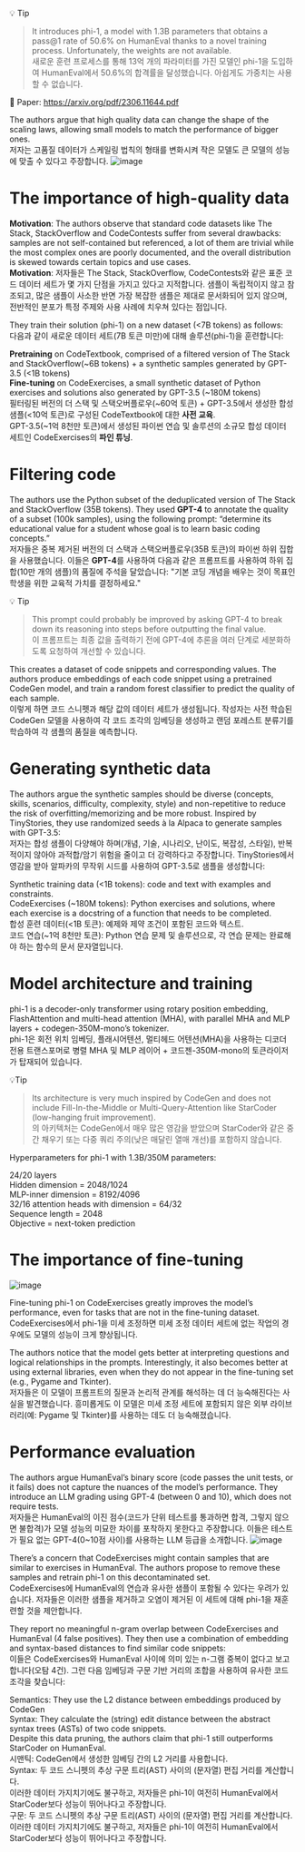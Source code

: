 
💡 Tip
> It introduces phi-1, a model with 1.3B parameters that obtains a pass@1 rate of 50.6% on HumanEval thanks to a novel training process. Unfortunately, the weights are not available.  
새로운 훈련 프로세스를 통해 13억 개의 파라미터를 가진 모델인 phi-1을 도입하여 HumanEval에서 50.6%의 합격률을 달성했습니다. 아쉽게도 가중치는 사용할 수 없습니다.


📝 Paper: https://arxiv.org/pdf/2306.11644.pdf

The authors argue that high quality data can change the shape of the scaling laws, allowing small models to match the performance of bigger ones.  
저자는 고품질 데이터가 스케일링 법칙의 형태를 변화시켜 작은 모델도 큰 모델의 성능에 맞출 수 있다고 주장합니다.
![image](https://github.com/SonWY2/paper_caputred_images_repo/assets/36894403/3bc8b10b-13bc-4f40-96f2-c5a4c014e37c)



# The importance of high-quality data


**Motivation**: The authors observe that standard code datasets like The Stack, StackOverflow and CodeContests suffer from several drawbacks: samples are not self-contained but referenced, a lot of them are trivial while the most complex ones are poorly documented, and the overall distribution is skewed towards certain topics and use cases.  
**Motivation**: 저자들은 The Stack, StackOverflow, CodeContests와 같은 표준 코드 데이터 세트가 몇 가지 단점을 가지고 있다고 지적합니다. 샘플이 독립적이지 않고 참조되고, 많은 샘플이 사소한 반면 가장 복잡한 샘플은 제대로 문서화되어 있지 않으며, 전반적인 분포가 특정 주제와 사용 사례에 치우쳐 있다는 점입니다.


They train their solution (phi-1) on a new dataset (<7B tokens) as follows:  
다음과 같이 새로운 데이터 세트(7B 토큰 미만)에 대해 솔루션(phi-1)을 훈련합니다:


**Pretraining** on CodeTextbook, comprised of a filtered version of The Stack and StackOverflow(~6B tokens) + a synthetic samples generated by GPT-3.5 (<1B tokens)  
**Fine-tuning** on CodeExercises, a small synthetic dataset of Python exercises and solutions also generated by GPT-3.5 (~180M tokens)  
필터링된 버전의 더 스택 및 스택오버플로우(~60억 토큰) + GPT-3.5에서 생성한 합성 샘플(<10억 토큰)로 구성된 CodeTextbook에 대한 **사전 교육**.  
GPT-3.5(~1억 8천만 토큰)에서 생성된 파이썬 연습 및 솔루션의 소규모 합성 데이터 세트인 CodeExercises의 **파인 튜닝**.




# Filtering code
The authors use the Python subset of the deduplicated version of The Stack and StackOverflow (35B tokens). They used **GPT-4** to annotate the quality of a subset (100k samples), using the following prompt: “determine its educational value for a student whose goal is to learn basic coding concepts.”  
저자들은 중복 제거된 버전의 더 스택과 스택오버플로우(35B 토큰)의 파이썬 하위 집합을 사용했습니다. 이들은 **GPT-4**를 사용하여 다음과 같은 프롬프트를 사용하여 하위 집합(10만 개의 샘플)의 품질에 주석을 달았습니다: "기본 코딩 개념을 배우는 것이 목표인 학생을 위한 교육적 가치를 결정하세요."


💡 Tip
> This prompt could probably be improved by asking GPT-4 to break down its reasoning into steps before outputting the final value.  
> 이 프롬프트는 최종 값을 출력하기 전에 GPT-4에 추론을 여러 단계로 세분화하도록 요청하여 개선할 수 있습니다.

This creates a dataset of code snippets and corresponding values. The authors produce embeddings of each code snippet using a pretrained CodeGen model, and train a random forest classifier to predict the quality of each sample.  
이렇게 하면 코드 스니펫과 해당 값의 데이터 세트가 생성됩니다. 작성자는 사전 학습된 CodeGen 모델을 사용하여 각 코드 조각의 임베딩을 생성하고 랜덤 포레스트 분류기를 학습하여 각 샘플의 품질을 예측합니다.

# Generating synthetic data
The authors argue the synthetic samples should be diverse (concepts, skills, scenarios, difficulty, complexity, style) and non-repetitive to reduce the risk of overfitting/memorizing and be more robust. Inspired by TinyStories, they use randomized seeds à la Alpaca to generate samples with GPT-3.5:  
저자는 합성 샘플이 다양해야 하며(개념, 기술, 시나리오, 난이도, 복잡성, 스타일), 반복적이지 않아야 과적합/암기 위험을 줄이고 더 강력하다고 주장합니다. TinyStories에서 영감을 받아 알파카의 무작위 시드를 사용하여 GPT-3.5로 샘플을 생성합니다:


Synthetic training data (<1B tokens): code and text with examples and constraints.  
CodeExercises (~180M tokens): Python exercises and solutions, where each exercise is a docstring of a function that needs to be completed.  
합성 훈련 데이터(<1B 토큰): 예제와 제약 조건이 포함된 코드와 텍스트.  
코드 연습(~1억 8천만 토큰): Python 연습 문제 및 솔루션으로, 각 연습 문제는 완료해야 하는 함수의 문서 문자열입니다.

# Model architecture and training
phi-1 is a decoder-only transformer using rotary position embedding, FlashAttention and multi-head attention (MHA), with parallel MHA and MLP layers + codegen-350M-mono’s tokenizer.  
phi-1은 회전 위치 임베딩, 플래시어텐션, 멀티헤드 어텐션(MHA)을 사용하는 디코더 전용 트랜스포머로 병렬 MHA 및 MLP 레이어 + 코드젠-350M-mono의 토큰라이저가 탑재되어 있습니다.

💡Tip
> Its architecture is very much inspired by CodeGen and does not include Fill-In-the-Middle or Multi-Query-Attention like StarCoder (low-hanging fruit improvement).  
>의 아키텍처는 CodeGen에서 매우 많은 영감을 받았으며 StarCoder와 같은 중간 채우기 또는 다중 쿼리 주의(낮은 매달린 열매 개선)를 포함하지 않습니다.


Hyperparameters for phi-1 with 1.3B/350M parameters:

24/20 layers  
Hidden dimension = 2048/1024  
MLP-inner dimension = 8192/4096  
32/16 attention heads with dimension = 64/32  
Sequence length = 2048  
Objective = next-token prediction


# The importance of fine-tuning
![image](https://github.com/SonWY2/paper_caputred_images_repo/assets/36894403/05e4d8c3-26b6-44ee-9a42-fac4d0646462)


Fine-tuning phi-1 on CodeExercises greatly improves the model’s performance, even for tasks that are not in the fine-tuning dataset.  
CodeExercises에서 phi-1을 미세 조정하면 미세 조정 데이터 세트에 없는 작업의 경우에도 모델의 성능이 크게 향상됩니다.

The authors notice that the model gets better at interpreting questions and logical relationships in the prompts. Interestingly, it also becomes better at using external libraries, even when they do not appear in the fine-tuning set (e.g., Pygame and Tkinter).  
저자들은 이 모델이 프롬프트의 질문과 논리적 관계를 해석하는 데 더 능숙해진다는 사실을 발견했습니다. 흥미롭게도 이 모델은 미세 조정 세트에 포함되지 않은 외부 라이브러리(예: Pygame 및 Tkinter)를 사용하는 데도 더 능숙해졌습니다.


# Performance evaluation
The authors argue HumanEval’s binary score (code passes the unit tests, or it fails) does not capture the nuances of the model’s performance. They introduce an LLM grading using GPT-4 (between 0 and 10), which does not require tests.  
저자들은 HumanEval의 이진 점수(코드가 단위 테스트를 통과하면 합격, 그렇지 않으면 불합격)가 모델 성능의 미묘한 차이를 포착하지 못한다고 주장합니다. 이들은 테스트가 필요 없는 GPT-4(0~10점 사이)를 사용하는 LLM 등급을 소개합니다.
![image](https://github.com/SonWY2/paper_caputred_images_repo/assets/36894403/c6f96e01-d77c-47cf-9082-fce895d221a8)



There’s a concern that CodeExercises might contain samples that are similar to exercises in HumanEval. The authors propose to remove these samples and retrain phi-1 on this decontaminated set.  
CodeExercises에 HumanEval의 연습과 유사한 샘플이 포함될 수 있다는 우려가 있습니다. 저자들은 이러한 샘플을 제거하고 오염이 제거된 이 세트에 대해 phi-1을 재훈련할 것을 제안합니다.

They report no meaningful n-gram overlap between CodeExercises and HumanEval (4 false positives). They then use a combination of embedding and syntax-based distances to find similar code snippets:  
이들은 CodeExercises와 HumanEval 사이에 의미 있는 n-그램 중복이 없다고 보고합니다(오탐 4건). 그런 다음 임베딩과 구문 기반 거리의 조합을 사용하여 유사한 코드 조각을 찾습니다:


Semantics: They use the L2 distance between embeddings produced by CodeGen  
Syntax: They calculate the (string) edit distance between the abstract syntax trees (ASTs) of two code snippets.  
Despite this data pruning, the authors claim that phi-1 still outperforms StarCoder on HumanEval.  
시맨틱: CodeGen에서 생성한 임베딩 간의 L2 거리를 사용합니다.  
Syntax: 두 코드 스니펫의 추상 구문 트리(AST) 사이의 (문자열) 편집 거리를 계산합니다.  
이러한 데이터 가지치기에도 불구하고, 저자들은 phi-1이 여전히 HumanEval에서 StarCoder보다 성능이 뛰어나다고 주장합니다.  
구문: 두 코드 스니펫의 추상 구문 트리(AST) 사이의 (문자열) 편집 거리를 계산합니다.  
이러한 데이터 가지치기에도 불구하고, 저자들은 phi-1이 여전히 HumanEval에서 StarCoder보다 성능이 뛰어나다고 주장합니다.  
